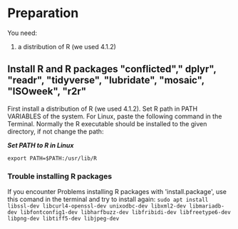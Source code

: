 # Preparation
You need:
1. a distribution of R (we used 4.1.2)


## Install R and R packages "conflicted"," dplyr", "readr", "tidyverse", "lubridate", "mosaic", "ISOweek", "r2r"
First install a distribution of R (we used 4.1.2).
Set R path in PATH VARIABLES of the system. For Linux, paste the following command in the Terminal. Normally the R executable should be installed to the given 
directory, if not change the path: 

***Set PATH to R in Linux*** 

```export PATH=$PATH:/usr/lib/R```

### Trouble installing R packages
If you encounter Problems installing R packages with 'install.package', use this comand in the terminal and try to install again:
```sudo apt install libssl-dev libcurl4-openssl-dev unixodbc-dev libxml2-dev libmariadb-dev libfontconfig1-dev libharfbuzz-dev libfribidi-dev libfreetype6-dev libpng-dev libtiff5-dev libjpeg-dev```




